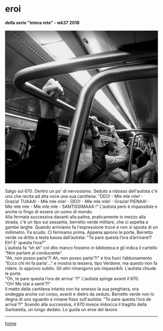 # eroi  

#### della serie “intera rete” - wk37 2018  
![](/interarete083.png "Metro B - appesi")  
  
Salgo sul 670. Dentro un po' di nervosismo. Seduto a ridosso dell'autista c'è uno che recita ad alta voce una sua cantilena: "DEO! - Mle mle mle! - Grazia! TUAAA! - Mle mle mle! - DEO! - Mle mle mle! - Grazia! PIENAA! - Mle mle mle - Mle mle mle - SANTISSIMAAA !”
L’autista però è impassibile e anche io fingo di essere un uomo di mondo.  
Alla fermata successiva davanti alla palina, praticamente in mezzo alla strada, c'è un tipo sui sessanta, berretto verde militare, che ci aspetta a gambe larghe. Quando arriviamo fa l'espressione truce e non si sposta di un millimetro. Fa scudo. Ci fermiamo prima. Appena aprono le porte, Berretto verde va dritto a testa bassa dall’autista: "Te pare questa l’ora d’arrivare!? Eh? E’ questa l’ora?"  
L’autista fa “sh sh” col dito manco fossimo in biblioteca e gli indica il cartello “Non parlare al conducente”.  
"Ah, non posso parla'?! Ah, non posso parla'?!" e tira fuori l’abbonamento "Ecco chi mi fa parla'..." e mostra la tessera, tipo Verdone, ma questo non fa ridere. Io approvo subito. Gli altri rimangono più impassibili. L’autista chiude le porte.  
"Oh, te pare questa l’ora de arriva' ?!"
L’autista spinge avanti il 670.  
"Oh! Me stai a senti’?!"  
Il matto della cantilena intanto non ha smesso la sua preghiera, ora ondeggia anche col corpo, avanti e dietro da seduto. Berretto verde non lo degna di uno sguardo e rimane fisso sull'autista: "Te pare questa l’ora de arriva'?!"
Scendo alla successiva, il 670 invece imbocca il tragitto della Garbatella, un lungo dedalo. Lo guida un eroe del lavoro.  

---  
[home](/interarete.md) 
